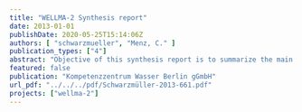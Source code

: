 ```yaml
---
title: "WELLMA-2 Synthesis report"
date: 2013-01-01
publishDate: 2020-05-25T15:14:06Z
authors: [ "schwarzmueller", "Menz, C." ]
publication_types: ["4"]
abstract: "Objective of this synthesis report is to summarize the main achievements of the WELLMA-2 project. Based on the preparatory phase WELLMA-1 (2007-2009), the main project phase WELLMA-2 (2009-2012) included extensive laboratory, pilot-scale and field site investigations aiming at optimizing the operation and maintenance of drinking water production wells with respect to costs, energy efficiency and sustainability. The main reason for inefficient well performance is so-called well ageing. Deposit formation due to multiply correlated biological, chemical and/ or physical clogging processes in and around the well cause a decrease in performance. Thus, the interdisciplinary WELLMA-project team aimed at improving the efficiency of drinking water production wells by providing a scientific basis to support operators in their efforts to reduce well ageing. This included the development of guidance and recommendations for an adapted and well-planned operation scheme and maintenance strategy to sustain or reinstall the well performance. Well ageing processes were intensively studied at a multitude of vertical drinking water production wells located in Berlin, Germany and near Bordeaux, France. Thereby, classical monitoring and diagnosis methods, such as pumping tests and TV inspections, but also newly developed own experimental setups, such as the in-situ measurement of oxygen, depth-oriented water sampling or the exposure of object slides and bio-reactors for biofilm growth were applied. This synthesis report follows the project outline featuring four work packages dealing with (i) the identification of ageing types and the site-specific ageing potential from optimal data processing of site and well characteristics to provide decision support for the diagnosis and subsequent optimisation of well operation, monitoring and maintenance, (ii) field methods and experimental setups applied within the WELLMA-project to investigate mixing processes, oxygen uptake and biofilm formation, (iii) the impacts of intermittent operation on the uptake potential and distribution patterns of oxygen, and (iv) the efficiency of hydrogen peroxide treatments for preventive well maintenance against biochemically induced iron ochre formation and the oxygen uptake potential correlated to the decomposition of H2O2. Intermediate data were presented at various occasions at scientific and practiceoriented conferences, e.g. the Association for General and Applied Microbiology (VAAM), the International Water Association (IWA) Groundwater conference, International Association of Hydrogeologists (IAH), Berlin-Brandenburger Brunnentage, Wasser Berlin etc. and in related papers. A publication list is given at the end of this synthesis report."
featured: false
publication: "Kompetenzzentrum Wasser Berlin gGmbH"
url_pdf: "../../../pdf/Schwarzmüller-2013-661.pdf"
projects: ["wellma-2"]
---
```


